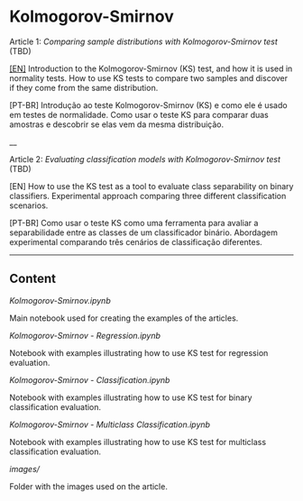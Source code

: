 # Kolmogorov-Smirnov

Article 1: *Comparing sample distributions with Kolmogorov-Smirnov test* (TBD)

[[EN]](https://towardsdatascience.com/comparing-sample-distributions-with-the-kolmogorov-smirnov-ks-test-a2292ad6fee5) Introduction to the Kolmogorov-Smirnov (KS) test, and how it is used in normality tests. How to use KS tests to compare two samples and discover if they come from the same distribution. 

[PT-BR] Introdução ao teste Kolmogorov-Smirnov (KS) e como ele é usado em testes de normalidade. Como usar o teste KS para comparar duas amostras e descobrir se elas vem da mesma distribuição.

__

Article 2: *Evaluating classification models with Kolmogorov-Smirnov test* (TBD)

[EN] How to use the KS test as a tool to evaluate class separability on binary classifiers. Experimental approach comparing three different classification scenarios.


[PT-BR] Como usar o teste KS como uma ferramenta para avaliar a separabilidade entre as classes de um classificador binário. Abordagem experimental comparando três cenários de classificação diferentes.

___

## Content

*Kolmogorov-Smirnov.ipynb*

Main notebook used for creating the examples of the articles.

*Kolmogorov-Smirnov - Regression.ipynb*

Notebook with examples illustrating how to use KS test for regression evaluation.

*Kolmogorov-Smirnov - Classification.ipynb*

Notebook with examples illustrating how to use KS test for binary classification evaluation.

*Kolmogorov-Smirnov - Multiclass Classification.ipynb*

Notebook with examples illustrating how to use KS test for multiclass classification evaluation.

*images/*

Folder with the images used on the article.